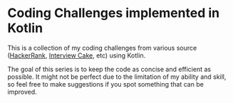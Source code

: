 Coding Challenges implemented in Kotlin
======

This is a collection of my coding challenges from various source ([HackerRank](https://www.hackerrank.com/), [Interview Cake](https://www.interviewcake.com/), etc) using Kotlin.   
 
The goal of this series is to keep the code as concise and efficient as possible. It might not be perfect due to the limitation of my ability and skill, so feel free to make suggestions if 
you spot something that can be improved.
